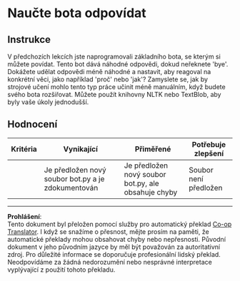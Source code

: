 <!--
CO_OP_TRANSLATOR_METADATA:
{
  "original_hash": "2efc4c2aba5ed06c780c05539c492ae3",
  "translation_date": "2025-09-05T01:23:55+00:00",
  "source_file": "6-NLP/2-Tasks/assignment.md",
  "language_code": "cs"
}
-->
# Naučte bota odpovídat

## Instrukce

V předchozích lekcích jste naprogramovali základního bota, se kterým si můžete povídat. Tento bot dává náhodné odpovědi, dokud neřeknete 'bye'. Dokážete udělat odpovědi méně náhodné a nastavit, aby reagoval na konkrétní věci, jako například 'proč' nebo 'jak'? Zamyslete se, jak by strojové učení mohlo tento typ práce učinit méně manuálním, když budete svého bota rozšiřovat. Můžete použít knihovny NLTK nebo TextBlob, aby byly vaše úkoly jednodušší.

## Hodnocení

| Kritéria | Vynikající                                  | Přiměřené                                      | Potřebuje zlepšení      |
| -------- | ------------------------------------------- | ---------------------------------------------- | ----------------------- |
|          | Je předložen nový soubor bot.py a je zdokumentován | Je předložen nový soubor bot.py, ale obsahuje chyby | Soubor není předložen  |

---

**Prohlášení**:  
Tento dokument byl přeložen pomocí služby pro automatický překlad [Co-op Translator](https://github.com/Azure/co-op-translator). I když se snažíme o přesnost, mějte prosím na paměti, že automatické překlady mohou obsahovat chyby nebo nepřesnosti. Původní dokument v jeho původním jazyce by měl být považován za autoritativní zdroj. Pro důležité informace se doporučuje profesionální lidský překlad. Neodpovídáme za žádná nedorozumění nebo nesprávné interpretace vyplývající z použití tohoto překladu.